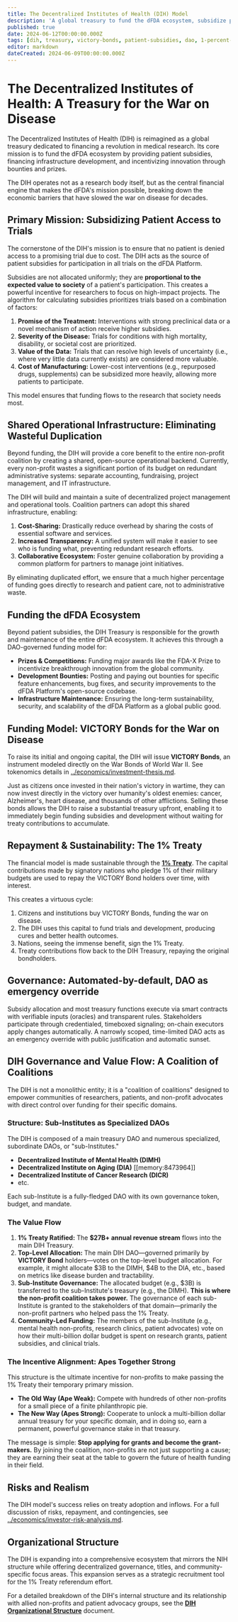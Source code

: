 ```yaml
---
title: The Decentralized Institutes of Health (DIH) Model
description: 'A global treasury to fund the dFDA ecosystem, subsidize patient trial participation, and accelerate the war on disease through innovative financial instruments like VICTORY Bonds.'
published: true
date: 2024-06-12T00:00:00.000Z
tags: [dih, treasury, victory-bonds, patient-subsidies, dao, 1-percent-treaty, dfda]
editor: markdown
dateCreated: 2024-06-09T00:00:00.000Z
---
```


# The Decentralized Institutes of Health: A Treasury for the War on Disease

The Decentralized Institutes of Health (DIH) is reimagined as a global treasury dedicated to financing a revolution in medical research. Its core mission is to fund the dFDA ecosystem by providing patient subsidies, financing infrastructure development, and incentivizing innovation through bounties and prizes.

The DIH operates not as a research body itself, but as the central financial engine that makes the dFDA's mission possible, breaking down the economic barriers that have slowed the war on disease for decades.

## Primary Mission: Subsidizing Patient Access to Trials

The cornerstone of the DIH's mission is to ensure that no patient is denied access to a promising trial due to cost. The DIH acts as the source of patient subsidies for participation in all trials on the dFDA Platform.

Subsidies are not allocated uniformly; they are **proportional to the expected value to society** of a patient's participation. This creates a powerful incentive for researchers to focus on high-impact projects. The algorithm for calculating subsidies prioritizes trials based on a combination of factors:

1.  **Promise of the Treatment:** Interventions with strong preclinical data or a novel mechanism of action receive higher subsidies.
2.  **Severity of the Disease:** Trials for conditions with high mortality, disability, or societal cost are prioritized.
3.  **Value of the Data:** Trials that can resolve high levels of uncertainty (i.e., where very little data currently exists) are considered more valuable.
4.  **Cost of Manufacturing:** Lower-cost interventions (e.g., repurposed drugs, supplements) can be subsidized more heavily, allowing more patients to participate.

This model ensures that funding flows to the research that society needs most.

## Shared Operational Infrastructure: Eliminating Wasteful Duplication

Beyond funding, the DIH will provide a core benefit to the entire non-profit coalition by creating a shared, open-source operational backend. Currently, every non-profit wastes a significant portion of its budget on redundant administrative systems: separate accounting, fundraising, project management, and IT infrastructure.

The DIH will build and maintain a suite of decentralized project management and operational tools. Coalition partners can adopt this shared infrastructure, enabling:

1.  **Cost-Sharing:** Drastically reduce overhead by sharing the costs of essential software and services.
2.  **Increased Transparency:** A unified system will make it easier to see who is funding what, preventing redundant research efforts.
3.  **Collaborative Ecosystem:** Foster genuine collaboration by providing a common platform for partners to manage joint initiatives.

By eliminating duplicated effort, we ensure that a much higher percentage of funding goes directly to research and patient care, not to administrative waste.

## Funding the dFDA Ecosystem

Beyond patient subsidies, the DIH Treasury is responsible for the growth and maintenance of the entire dFDA ecosystem. It achieves this through a DAO-governed funding model for:

*   **Prizes & Competitions:** Funding major awards like the FDA-X Prize to incentivize breakthrough innovation from the global community.
*   **Development Bounties:** Posting and paying out bounties for specific feature enhancements, bug fixes, and security improvements to the dFDA Platform's open-source codebase.
*   **Infrastructure Maintenance:** Ensuring the long-term sustainability, security, and scalability of the dFDA Platform as a global public good.

## Funding Model: VICTORY Bonds for the War on Disease

To raise its initial and ongoing capital, the DIH will issue **VICTORY Bonds**, an instrument modeled directly on the War Bonds of World War II. See tokenomics details in [../economics/investment-thesis.md](../economics/investment-thesis.md).

Just as citizens once invested in their nation's victory in wartime, they can now invest directly in the victory over humanity's oldest enemies: cancer, Alzheimer's, heart disease, and thousands of other afflictions. Selling these bonds allows the DIH to raise a substantial treasury upfront, enabling it to immediately begin funding subsidies and development without waiting for treaty contributions to accumulate.

## Repayment & Sustainability: The 1% Treaty

The financial model is made sustainable through the **[1% Treaty](./1-percent-treaty.md)**. The capital contributions made by signatory nations who pledge 1% of their military budgets are used to repay the VICTORY Bond holders over time, with interest.

This creates a virtuous cycle:
1.  Citizens and institutions buy VICTORY Bonds, funding the war on disease.
2.  The DIH uses this capital to fund trials and development, producing cures and better health outcomes.
3.  Nations, seeing the immense benefit, sign the 1% Treaty.
4.  Treaty contributions flow back to the DIH Treasury, repaying the original bondholders.

## Governance: Automated-by-default, DAO as emergency override

Subsidy allocation and most treasury functions execute via smart contracts with verifiable inputs (oracles) and transparent rules. Stakeholders participate through credentialed, timeboxed signaling; on-chain executors apply changes automatically. A narrowly scoped, time-limited DAO acts as an emergency override with public justification and automatic sunset. <!-- TODO: Add link to dih-technical-architecture.md once created. -->

## DIH Governance and Value Flow: A Coalition of Coalitions

The DIH is not a monolithic entity; it is a "coalition of coalitions" designed to empower communities of researchers, patients, and non-profit advocates with direct control over funding for their specific domains.

### Structure: Sub-Institutes as Specialized DAOs

The DIH is composed of a main treasury DAO and numerous specialized, subordinate DAOs, or "sub-Institutes."

*   **Decentralized Institute of Mental Health (DIMH)**
*   **Decentralized Institute on Aging (DIA)** [[memory:8473964]]
*   **Decentralized Institute of Cancer Research (DICR)**
*   etc.

Each sub-Institute is a fully-fledged DAO with its own governance token, budget, and mandate.

### The Value Flow

1.  **1% Treaty Ratified:** The **$27B+ annual revenue stream** flows into the main DIH Treasury.
2.  **Top-Level Allocation:** The main DIH DAO—governed primarily by **VICTORY Bond** holders—votes on the top-level budget allocation. For example, it might allocate $3B to the DIMH, $4B to the DIA, etc., based on metrics like disease burden and tractability.
3.  **Sub-Institute Governance:** The allocated budget (e.g., $3B) is transferred to the sub-Institute's treasury (e.g., the DIMH). **This is where the non-profit coalition takes power.** The governance of each sub-Institute is granted to the stakeholders of that domain—primarily the non-profit partners who helped pass the 1% Treaty.
4.  **Community-Led Funding:** The members of the sub-Institute (e.g., mental health non-profits, research clinics, patient advocates) vote on how their multi-billion dollar budget is spent on research grants, patient subsidies, and clinical trials.

### The Incentive Alignment: Apes Together Strong

This structure is the ultimate incentive for non-profits to make passing the 1% Treaty their temporary primary mission.

*   **The Old Way (Ape Weak):** Compete with hundreds of other non-profits for a small piece of a finite philanthropic pie.
*   **The New Way (Apes Strong):** Cooperate to unlock a multi-billion dollar annual treasury for your specific domain, and in doing so, earn a permanent, powerful governance stake in that treasury.

The message is simple: **Stop applying for grants and become the grant-makers.** By joining the coalition, non-profits are not just supporting a cause; they are earning their seat at the table to govern the future of health funding in their field.

## Risks and Realism
The DIH model's success relies on treaty adoption and inflows. For a full discussion of risks, repayment, and contingencies, see [../economics/investor-risk-analysis.md](../economics/investor-risk-analysis.md).

## Organizational Structure

The DIH is expanding into a comprehensive ecosystem that mirrors the NIH structure while offering decentralized governance,  titles, and community-specific focus areas. This expansion serves as a strategic recruitment tool for the 1% Treaty referendum effort.

For a detailed breakdown of the DIH's internal structure and its relationship with allied non-profits and patient advocacy groups, see the **[DIH Organizational Structure](./governance/organizational-structure.md)** document.
